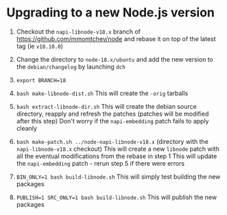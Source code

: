 # Upgrading to a new Node.js version

1. Checkout the `napi-libnode-v18.x` branch of https://github.com/mmomtchev/node and rebase it on top of the latest tag (ie `v18.10.0`)

2. Change the directory to `node-18.x/ubuntu` and add the new version to the `debian/changelog` by launching `dch`

3. `export BRANCH=18`

4. `bash make-libnode-dist.sh`
    This will create the `-orig` tarballs

5. `bash extract-libnode-dir.sh`
    This will create the debian source directory, reapply and refresh the patches (patches will be modified after this step)
    Don't worry if the `napi-embedding` patch fails to apply cleanly

6. `bash make-patch.sh ../node-napi-libnode-v18.x` (directory with the `napi-libnode-v18.x` checkout)
    This will create a new `libnode` patch with all the eventual modifications from the rebase in step 1
    This will update the `napi-embedding` patch - rerun step 5 if there were errors

7. `BIN_ONLY=1 bash build-libnode.sh`
    This will simply test building the new packages

8. `PUBLISH=1 SRC_ONLY=1 bash build-libnode.sh`
    This will publish the new packages
